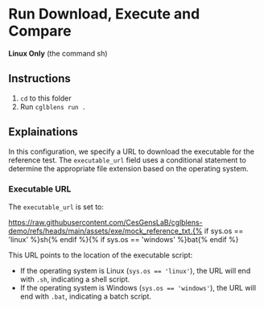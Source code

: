 # Run Download, Execute and Compare

**Linux Only**
(the command sh)

## Instructions

1. `cd` to this folder
2. Run `cglblens run .`

## Explainations
In this configuration, we specify a URL to download the executable for the reference test. The `executable_url` field uses a conditional statement to determine the appropriate file extension based on the operating system.

### Executable URL

The `executable_url` is set to:

https://raw.githubusercontent.com/CesGensLaB/cglblens-demo/refs/heads/main/assets/exe/mock_reference_txt.{% if sys.os == 'linux' %}sh{% endif %}{% if sys.os == 'windows' %}bat{% endif %}


This URL points to the location of the executable script:

- If the operating system is Linux (`sys.os == 'linux'`), the URL will end with `.sh`, indicating a shell script.
- If the operating system is Windows (`sys.os == 'windows'`), the URL will end with `.bat`, indicating a batch script.


